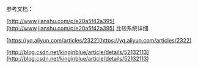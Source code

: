 参考文档：

[http://www.jianshu.com/p/e20a5f42a395](http://www.jianshu.com/p/e20a5f42a395)  比较系统详细

[https://yq.aliyun.com/articles/2322](https://yq.aliyun.com/articles/2322)

[http://blog.csdn.net/kinginblue/article/details/52132113](http://blog.csdn.net/kinginblue/article/details/52132113)

